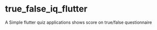 # true_false_iq_flutter
A Simple flutter quiz applications shows score on true/false questionnaire 
